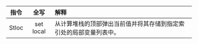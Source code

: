 
| 指令  |   全写    | 解释                                                               |
| :---: | :-------: | :----------------------------------------------------------------- |
| Stloc | set local | 从计算堆栈的顶部弹出当前值并将其存储到指定索引处的局部变量列表中。 |
